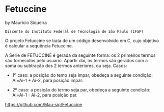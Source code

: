 # Fetuccine

by
  Mauricio Siqueira
	
	Discente do Instituto Federal de Técnologia de São Paulo (IFSP)
  
O projeto Fetuccine se trata de um código desenvolvido em C, cujo objetivo é calcular a sequência Fetuccine. 

A Serie de FETUCCINE é gerada da seguinte forma: os 2 primeiros termos são fornecidos pelo
usuario. Apartir dai, os termos são gerados com a soma ou subtração dos 2 termos anteriores,
ou seja.
Casos:
- 1º caso: a posição do temo seja impar, obedeça a seguinte condição: Ai=Ai-1 + Ai-2, para
posição impar:

- 2º caso: a posição do termo seja par, obedeça a seguinte condição: Ai=Ai-1 - Ai-2, para
posição par.

https://github.com/Mau-siq/Fetuccine
